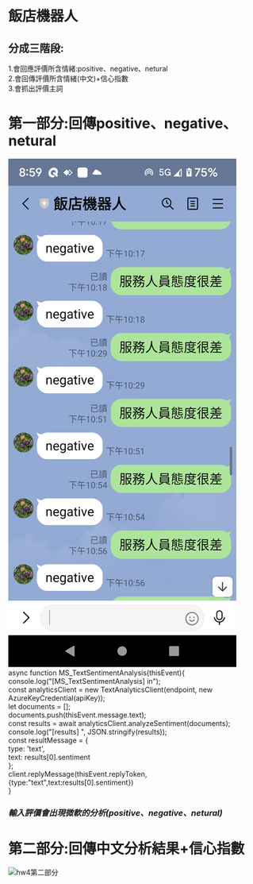 # 飯店機器人
## 分成三階段:  
1.會回應評價所含情緒:positive、negative、netural  
2.會回傳評價所含情緒(中文)+信心指數  
3.會抓出評價主詞  
# 第一部分:回傳positive、negative、netural  
![hw4第一部分](https://github.com/rin693350/LAT/blob/a2db68ab1be0b4dbda31a88e1b5d8cfb53e8b897/%E4%BD%9C%E6%A5%AD%E5%9B%9B%E7%AC%AC%E4%B8%80%E9%83%A8%E5%88%86.png)  
    async function MS_TextSentimentAnalysis(thisEvent){  
    console.log("[MS_TextSentimentAnalysis] in");  
    const analyticsClient = new TextAnalyticsClient(endpoint, new AzureKeyCredential(apiKey));  
    let documents = [];  
    documents.push(thisEvent.message.text);  
    const results = await analyticsClient.analyzeSentiment(documents);  
    console.log("[results] ", JSON.stringify(results));  
    const resultMessage = {  
      type: 'text',  
      text: results[0].sentiment  
      };  
      client.replyMessage(thisEvent.replyToken, {type:"text",text:results[0].sentiment})  
     }  
### *輸入評價會出現微軟的分析(positive、negative、netural)*  
# 第二部分:回傳中文分析結果+信心指數   
![hw4第二部分]()
